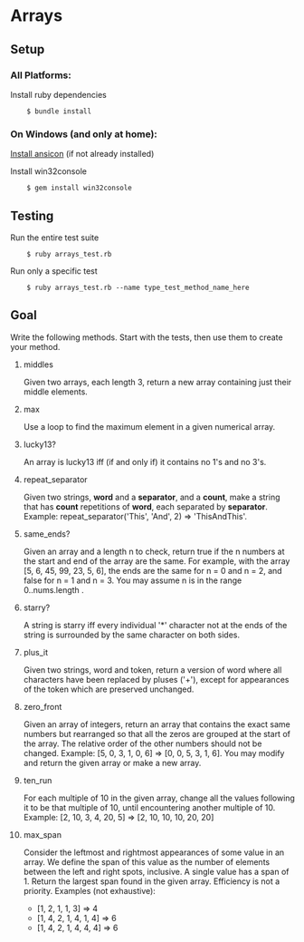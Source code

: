 # Arrays

## Setup

### All Platforms:

Install ruby dependencies

```
    $ bundle install
``` 

### On Windows (and only at home):

[Install ansicon](http://softkube.com/blog/ansi-command-line-colors-under-windows) (if not already installed)

Install win32console

```
    $ gem install win32console
```

## Testing

Run the entire test suite

```
    $ ruby arrays_test.rb
```

Run only a specific test

```
    $ ruby arrays_test.rb --name type_test_method_name_here
```

## Goal

Write the following methods. Start with the tests, then use them to create your method.

1. middles

    Given two arrays, each length 3, return a new array containing just their middle elements.
2. max

    Use a loop to find the maximum element in a given numerical array.
3. lucky13?

    An array is lucky13 iff (if and only if) it contains no 1's and no 3's.
4. repeat_separator

    Given two strings, **word** and a **separator**, and a **count**, make a string that has **count** repetitions of **word**, each separated by **separator**. Example: repeat_separator('This', 'And', 2) => 'ThisAndThis'.
5. same_ends?

    Given an array and a length n to check, return true if the n numbers at the start and end of the array are the same. For example, with the array
    [5, 6, 45, 99, 23, 5, 6], the ends are the same for n = 0 and n = 2, and false for n = 1 and n = 3. You may assume n is in the range 0..nums.length .
6. starry?

    A string is starry iff every individual '*' character not at the ends of the string is surrounded by the same character on both sides.
7. plus_it

    Given two strings, word and token, return a version of word where all characters have been replaced by pluses ('+'), except for appearances of the token which are preserved unchanged.
8. zero_front

	Given an array of integers, return an array that contains the exact same numbers but rearranged so that all the zeros are grouped at the start of the array. The relative order of the other numbers should not be changed. Example: [5, 0, 3, 1, 0, 6] => [0, 0, 5, 3, 1, 6]. You may modify and return the given array or make a new array.
9. ten_run

    For each multiple of 10 in the given array, change all the values following it to be that multiple of 10, until encountering another multiple of 10. Example: [2, 10, 3, 4, 20, 5] => [2, 10, 10, 10, 20, 20]
10. max_span

    Consider the leftmost and rightmost appearances of some value in an array. We define the span of this value as the number of elements between the left and right spots, inclusive. A single value has a span of 1. Return the largest span found in the given array. Efficiency is not a priority. Examples (not exhaustive):

    * [1, 2, 1, 1, 3] => 4
    * [1, 4, 2, 1, 4, 1, 4] => 6
    * [1, 4, 2, 1, 4, 4, 4] => 6
